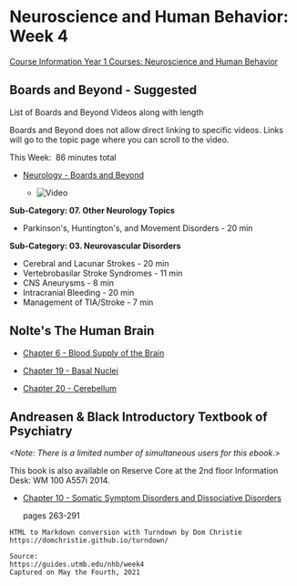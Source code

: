 # Neuroscience and Human Behavior: Week 4

[Course Information Year 1 Courses: Neuroscience and Human Behavior](/usmle/nhb/course-information.html)

## Boards and Beyond - Suggested

List of Boards and Beyond Videos along with length

Boards and Beyond does not allow direct linking to specific videos. Links will go to the topic page where you can scroll to the video.

This Week:  86 minutes total

*   [Neurology - Boards and Beyond](https://boardsbeyond.com/category/step-1/neurology)
    
    *   ![Video](//libapps.s3.amazonaws.com/sites/998/icons/11712/PlayButton.png "Video  ")
    

**Sub-Category: 07. Other Neurology Topics**

*   Parkinson's, Huntington's, and Movement Disorders - 20 min

**Sub-Category: 03. Neurovascular Disorders**

*   Cerebral and Lacunar Strokes - 20 min
*   Vertebrobasilar Stroke Syndromes - 11 min
*   CNS Aneurysms - 8 min
*   Intracranial Bleeding - 20 min
*   Management of TIA/Stroke - 7 min

## Nolte's The Human Brain

*   [Chapter 6 - Blood Supply of the Brain](http://libux.utmb.edu/login?url=https://www.clinicalkey.com/#!/content/book/3-s2.0-B9780323653985000060)
    
*   [Chapter 19 - Basal Nuclei](http://libux.utmb.edu/login?url=https://www.clinicalkey.com/#!/content/book/3-s2.0-B9780323653985000199)
    
*   [Chapter 20 - Cerebellum](http://libux.utmb.edu/login?url=https://www.clinicalkey.com/#!/content/book/3-s2.0-B9780323653985000205)
    

## Andreasen & Black Introductory Textbook of Psychiatry

_<Note: There is a limited number of simultaneous users for this ebook_.>

This book is also available on Reserve Core at the 2nd floor Information Desk: WM 100 A557i 2014.

*   [Chapter 10 - Somatic Symptom Disorders and Dissociative Disorders](http://libux.utmb.edu/login?url=https://www.r2library.com/resource/detail/1585624705/ch0010s0240)
    
    pages 263-291

```
HTML to Markdown conversion with Turndown by Dom Christie
https://domchristie.github.io/turndown/

Source:
https://guides.utmb.edu/nhb/week4
Captured on May the Fourth, 2021
```
